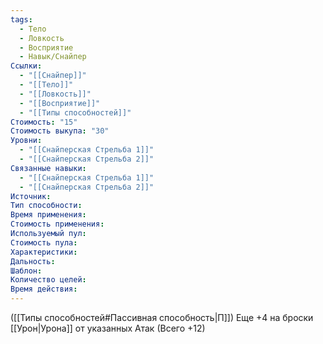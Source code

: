 ```yaml
---
tags:
  - Тело
  - Ловкость
  - Восприятие
  - Навык/Снайпер
Ссылки:
  - "[[Снайпер]]"
  - "[[Тело]]"
  - "[[Ловкость]]"
  - "[[Восприятие]]"
  - "[[Типы способностей]]"
Стоимость: "15"
Стоимость выкупа: "30"
Уровни:
  - "[[Снайперская Стрельба 1]]"
  - "[[Снайперская Стрельба 2]]"
Связанные навыки:
  - "[[Снайперская Стрельба 1]]"
  - "[[Снайперская Стрельба 2]]"
Источник:
Тип способности:
Время применения:
Стоимость применения:
Используемый пул:
Стоимость пула:
Характеристики:
Дальность:
Шаблон:
Количество целей:
Время действия:
---
```

([[Типы способностей#Пассивная способность|П]]) Еще +4 на броски [[Урон|Урона]] от указанных Атак (Всего +12)